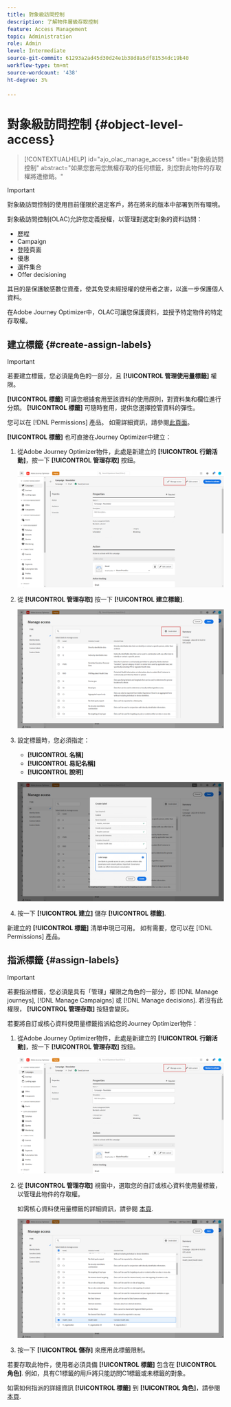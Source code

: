```yaml
---
title: 對象級訪問控制
description: 了解物件層級存取控制
feature: Access Management
topic: Administration
role: Admin
level: Intermediate
source-git-commit: 61293a2ad45d30d24e1b38d8a5df81534dc19b40
workflow-type: tm+mt
source-wordcount: '438'
ht-degree: 3%

---
```


# 對象級訪問控制 {#object-level-access}

>[!CONTEXTUALHELP]
>id="ajo_olac_manage_access"
>title="對象級訪問控制"
>abstract="如果您套用您無權存取的任何標籤，則您對此物件的存取權將遭撤銷。"

>[!IMPORTANT]
>
>對象級訪問控制的使用目前僅限於選定客戶，將在將來的版本中部署到所有環境。

對象級訪問控制(OLAC)允許您定義授權，以管理對選定對象的資料訪問：

* 歷程
* Campaign
* 登陸頁面
* 優惠
* 選件集合
* Offer decisioning

其目的是保護敏感數位資產，使其免受未經授權的使用者之害，以進一步保護個人資料。

在Adobe Journey Optimizer中，OLAC可讓您保護資料，並授予特定物件的特定存取權。

## 建立標籤 {#create-assign-labels}

>[!IMPORTANT]
>
>若要建立標籤，您必須是角色的一部分，且 **[!UICONTROL 管理使用量標籤]** 權限。

**[!UICONTROL 標籤]** 可讓您根據套用至該資料的使用原則，對資料集和欄位進行分類。 **[!UICONTROL 標籤]** 可隨時套用，提供您選擇控管資料的彈性。

您可以在 [!DNL Permissions] 產品。 如需詳細資訊，請參閱[此頁面](https://experienceleague.adobe.com/docs/experience-platform/access-control/abac/permissions-ui/labels.html)。

**[!UICONTROL 標籤]** 也可直接在Journey Optimizer中建立：

1. 從Adobe Journey Optimizer物件，此處是新建立的 **[!UICONTROL 行銷活動]**，按一下 **[!UICONTROL 管理存取]** 按鈕。

   ![](assets/olac_1.png)

1. 從 **[!UICONTROL 管理存取]** 按一下 **[!UICONTROL 建立標籤]**.

   ![](assets/olac_2.png)

1. 設定標籤時，您必須指定：
   * **[!UICONTROL 名稱]**
   * **[!UICONTROL 易記名稱]**
   * **[!UICONTROL 說明]**

   ![](assets/olac_3.png)

1. 按一下 **[!UICONTROL 建立]** 儲存 **[!UICONTROL 標籤]**.

新建立的 **[!UICONTROL 標籤]** 清單中現已可用。 如有需要，您可以在 [!DNL Permissions] 產品。

## 指派標籤 {#assign-labels}

>[!IMPORTANT]
>
>若要指派標籤，您必須是具有「管理」權限之角色的一部分，即 [!DNL Manage journeys], [!DNL Manage Campaigns] 或 [!DNL Manage decisions]. 若沒有此權限， **[!UICONTROL 管理存取]** 按鈕會變灰。

若要將自訂或核心資料使用量標籤指派給您的Journey Optimizer物件：

1. 從Adobe Journey Optimizer物件，此處是新建立的 **[!UICONTROL 行銷活動]**，按一下 **[!UICONTROL 管理存取]** 按鈕。

   ![](assets/olac_1.png)

1. 從 **[!UICONTROL 管理存取]** 視窗中，選取您的自訂或核心資料使用量標籤，以管理此物件的存取權。

   如需核心資料使用量標籤的詳細資訊，請參閱 [本頁](https://experienceleague.adobe.com/docs/experience-platform/data-governance/labels/reference.html).

   ![](assets/olac_4.png)

1. 按一下 **[!UICONTROL 儲存]** 來應用此標籤限制。

若要存取此物件，使用者必須具備 **[!UICONTROL 標籤]** 包含在 **[!UICONTROL 角色]**.
例如，具有C1標籤的用戶將只能訪問C1標籤或未標籤的對象。

如需如何指派的詳細資訊 **[!UICONTROL 標籤]** 到 **[!UICONTROL 角色]**，請參閱 [本頁](https://experienceleague.adobe.com/docs/experience-platform/access-control/abac/permissions-ui/permissions.html?lang=en#manage-labels-for-a-role).



